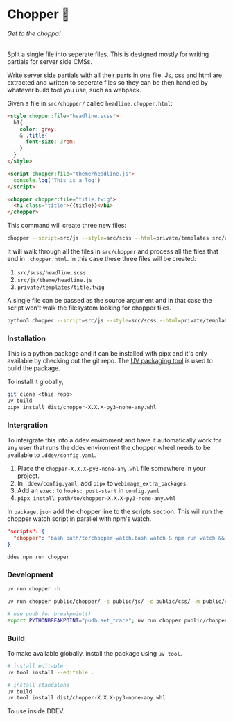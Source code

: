 
# Chopper 🚁
*Get to the choppa!* <br><br>


Split a single file into seperate files.  This is designed mostly for
writing partials for server side CMSs.

Write server side partials with all their parts in one file.  Js, css
and html are extracted and written to seperate files so they can be
then handled by whatever build tool you use, such as webpack.

Given a file in `src/chopper/` called `headline.chopper.html`:

``` html
<style chopper:file="headline.scss">
  h1{
    color: grey;
    & .title{
      font-size: 3rem;
    }
  }
</style>

<script chopper:file="theme/headline.js">
  console.log('This is a log')
</script>

<chopper chopper:file="title.twig">
  <h1 class="title">{{title}}</h1>
</chopper>
```

This command will create three new files:

``` bash
chopper --script=src/js --style=src/scss --html=private/templates src/chopper
```

It will walk through all the files in `src/chopper` and process all
the files that end in `.chopper.html`.  In this case these three files
will be created:

1. `src/scss/headline.scss`
1. `src/js/theme/headline.js`
1. `private/templates/title.twig`

A single file can be passed as the source argument and in that case
the script won't walk the filesystem looking for chopper files.

``` bash
python3 chopper --script=src/js --style=src/scss --html=private/templates src/chopper/headline.chopper.html
```


### Installation

This is a python package and it can be installed with pipx and it's
only available by checking out the git repo.  The [UV packaging
tool](https://docs.astral.sh/uv/getting-started/installation) is used
to build the package.

To install it globally,

``` Bash
git clone <this repo>
uv build
pipx install dist/chopper-X.X.X-py3-none-any.whl
```


### Intergration

To intergrate this into a ddev enviroment and have it automatically
work for any user that runs the ddev enviroment the chopper wheel
needs to be available to `.ddev/config.yaml`.

1. Place the `chopper-X.X.X-py3-none-any.whl` file somewhere in your project.
2. In `.ddev/config.yaml`, add `pipx` to `webimage_extra_packages`.
3. Add an `exec:` to `hooks: post-start` in `config.yaml`
4. `pipx install path/to/chopper-X.X.X-py3-none-any.whl`


In `package.json` add the chopper line to the scripts section.  This
will run the chopper watch script in parallel with npm's watch.

``` json
"scripts": {
  "chopper": "bash path/to/chopper-watch.bash watch & npm run watch && fg"
}
```

`ddev npm run chopper`


### Development

``` bash
uv run chopper -h

uv run chopper public/chopper/ -s public/js/ -c public/css/ -m public/views/ --dry-run

# use pudb for breakpoint()
export PYTHONBREAKPOINT="pudb.set_trace"; uv run chopper public/chopper/ -s public/js/ -c public/css/ -m public/views/
```

### Build

To make available globally, install the package using `uv tool`.

``` bash
# install editable
uv tool install --editable .

# install standalone
uv build
uv tool install dist/chopper-X.X.X-py3-none-any.whl
```

To use inside DDEV.

